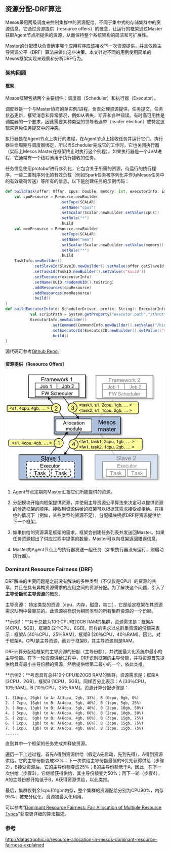 ## 资源分配-DRF算法

Mesos采用两级调度来控制集群中的资源配给。不同于集中式的存储集群中的资源信息，它通过资源提供（resource offers）的概念，让运行的框架通过Master获取Agent节点所提供的资源，从而保持整个系统架构的简洁和可扩展性。

Master的分配模块负责确定哪个应用程序应该接收下一次资源提供，并且依赖主导资源公平（DRF）算法来做出这些决策。本文针对不同的用例使用简单的Mesos框架实现来观察和分析DRF行为。

### 架构回顾

#### 框架

Mesos框架包括两个主要组件：调度器（Scheduler）和执行器（Executor）。

调度器是一个与Master协商的单实例/进程，负责处理资源提供，任务提交，任务状态更新，框架消息和异常情况，例如从丢失，断开和各种错误。有时高可用性是调度器的一个要求，因此需要某种类型的领导者选举（leader election）或特定逻辑来避免任务提交中的冲突。

执行器是在Agent节点上执行的进程，在Agent节点上接收任务并运行它们。执行器生命周期与调度器绑定，所以当Scheduler完成它的工作时，它也关闭执行器（实际上Mesos Master在框架终止时执行这个例程）。如果执行器是一个JVM进程，它通常有一个线程池用于执行接收的任务。

任务信息使用protobuf进行序列化，它包含关于所需的资源，待运行的执行程序，一些二进制序列化的有效负载（例如Spark任务被序列化并作为Mesos任务中的有效载荷传送）等所有的信息。以下是创建任务的示例代码：

```scala
def buildTask(offer: Offer, cpus: Double, memory: Int, executorInfo: ExecutorInfo) = { 
    val cpuResource = Resource.newBuilder 
                        .setType(SCALAR) 
                        .setName("cpus") 
                        .setScalar(Scalar.newBuilder.setValue(cpus)) 
                        .setRole("*") 
                        .build 
    val memResource = Resource.newBuilder 
                        .setType(SCALAR) 
                        .setName("mem") 
                        .setScalar(Scalar.newBuilder.setValue(memory)) 
                        .setRole("*") 
                        .build 
    TaskInfo.newBuilder() 
            .setSlaveId(SlaveID.newBuilder().setValue(offer.getSlaveId.getValue).build()) 
            .setTaskId(TaskID.newBuilder().setValue(s"$uuid")) 
            .setExecutor(executorInfo) 
            .setName(UUID.randomUUID().toString) 
            .addResources(cpuResource) 
            .addResources(memResource) 
            .build() 
} 
def buildExecutorInfo(d: SchedulerDriver, prefix: String): ExecutorInfo = { 
           val scriptPath = System.getProperty("executor.path","/throttle/throttle-executor.sh") 
           ExecutorInfo.newBuilder() 
                    .setCommand(CommandInfo.newBuilder().setValue("/bin/sh "+scriptPath)) 
                    .setExecutorId(ExecutorID.newBuilder().setValue(s"${prefix}_$uuid")) 
                    .build() 
}
```

源代码可参考[Github Repo](https://github.com/datastrophic/mesos-workshop/tree/master/src/main/scala/io/datastrophic/mesos)。

#### 资源提供（Resource Offers）

![](/assets/dcos-mesos-architecture.jpg)

1. Agent节点定期向Master汇报它们所能提供的资源。

2. 分配模块开始向框架提供资源，并使用主导资源公平算法来决定可以提供资源的候选框架的顺序。接收到资源供给的框架可以根据其需求接受或拒绝。在拒绝的情况下（例如，某些类型的资源不足），分配模块根据DRF将资源提供给下一个框架。

3. 如果供给的资源满足框架的需求，框架会创建任务列表并发送回Master。如果任务资源超出了供应过程中提供的数量，Master可以向框架返回错误信息。

4. Master向Agent节点上的执行器发送一组任务（如果执行器没有运行，则启动执行器）。

### Dominant Resource Fairness (DRF)

DRF解决的主要问题是之前没有解决的多种类型（不仅仅是CPU）的资源的共享，并且在具有异构资源需求的应用之间的资源分配。为了解决这个问题，引入了**主导份额**和**主导资源**的概念。

主导资源： 特定类型的资源（cpu，内存，磁盘，端口），它是给定框架在其资源需求队列中最靠前的。此资源被标识为相同类型的所有集群资源的一个份额。

**示例1：**对于总数为10个CPU和20GB RAM的集群，资源需求是：框架A [4CPU，5GB]，框架B [2个CPU，8GB]。同样的需求以总群集资源的份额来表示：框架A [40％CPU，25％RAM]，框架B [20％CPU，40％RAM]。因此，对于框架A，CPU是主导资源，而对于框架B，其主导资源则是RAM。


DRF计算分配给框架的主导资源的份额（主导份额），并试图最大化系统中最小的主导份额。在下一轮资源供给过程中，DRF识别框架的主导份额，并将资源首先提供给具有最小主导份额的资源，然后提供给第二最小的一个，依此类推。

**示例2：**考虑具有总共10个CPU和20GB RAM的集群，资源需求是：框架A [3CPU，2GB]，框架B [1CPU，5GB]。同样百分比表示：A [33％CPU，10％RAM]，B [10％CPU，25％RAM]。资源计算分配步骤是：

```
1. (10cpu, 20gb) to A: A(3cpu, 2gb, 33%), B (0cpu, 0gb, 0%)
2. ( 7cpu, 18gb) to B: A(4cpu, 5gb, 40%), B (1cpu, 5gb, 25%)
3. ( 6cpu, 13gb) to B: A(4cpu, 5gb, 40%), B (2cpu, 10gb, 50%)
4. ( 5cpu,  8gb) to A: A(6cpu, 4gb, 66%), B (2cpu, 10gb, 50%)
5. ( 2cpu,  6gb) to B: A(6cpu, 4gb, 66%), B (3cpu, 15gb, 75%)
6. ( 1cpu,  1gb) to A: A(6cpu, 4gb, 66%), B (3cpu, 15gb, 75%)
7. ( 1cpu,  1gb) to B: A(6cpu, 4gb, 66%), B (3cpu, 15gb, 75%) 
......
```
直到其中一个框架的任务完成并释放资源。

遍历一下上述过程，首先A得到资源供给（假定A先启动，先到先得），A得到资源供给，它的主导份额变成33%；下一次供给主导份额最低的B优先获得供给（步骤2），B接受资源后，它的主导份额变成25%；B的主导份额低于A，因此，在下一次供给（步骤3），它继续获得供给，其主导份额变为50%；再下一轮（步骤4），A的主导份额开始低于B，A获得资源供给，以此类推。

最后，集群仅剩余1cpu和1gbn内存，整个集群的资源配给分别为CPU90%，内存95%，被充分优化，资源被最大化利用。

可以参考"[Dominant Resource Fairness: Fair Allocation of Multiple Resource Types](https://www.cs.berkeley.edu/~alig/papers/drf.pdf)"获取更详细的算法描述。

### 参考

http://datastrophic.io/resource-allocation-in-mesos-dominant-resource-fairness-explained


